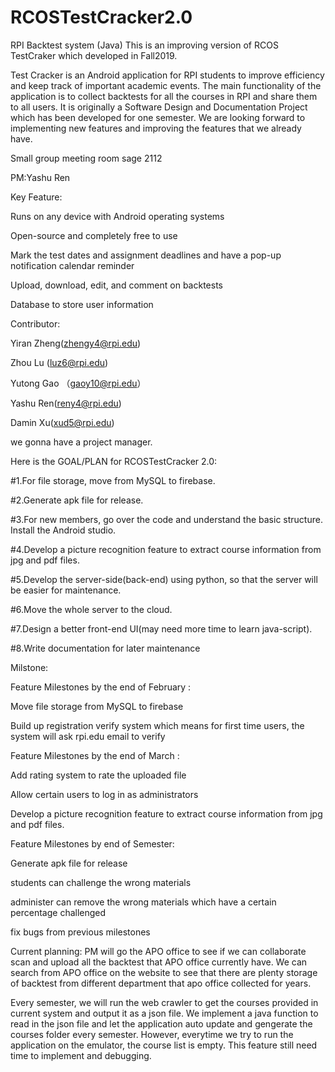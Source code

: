 # RCOSTestCracker2.0
RPI Backtest system (Java)
This is an improving version of RCOS TestCraker which developed in Fall2019.

Test Cracker is an Android application for RPI students to improve efficiency and keep track of important academic events. The main functionality of the application is to collect backtests for all the courses in RPI and share them to all users. It is originally a Software Design and Documentation Project which has been developed for one semester. We are looking forward to implementing new features and improving the features that we already have.

Small group meeting room sage 2112


PM:Yashu Ren

Key Feature:

Runs on any device with Android operating systems

Open-source and completely free to use

Mark the test dates and assignment deadlines and have a pop-up notification calendar reminder

Upload, download, edit, and comment on backtests

Database to store user information


Contributor:

Yiran Zheng(zhengy4@rpi.edu)

Zhou Lu (luz6@rpi.edu)

Yutong Gao （gaoy10@rpi.edu）

Yashu Ren(reny4@rpi.edu)

Damin Xu(xud5@rpi.edu)



we gonna have a project manager. 


Here is the GOAL/PLAN for RCOSTestCracker 2.0:

#1.For file storage, move from MySQL to firebase.

#2.Generate apk file for release.

#3.For new members, go over the code and understand the basic structure. Install the Android studio.

#4.Develop a picture recognition feature to extract course information from jpg and pdf files.

#5.Develop the server-side(back-end) using python, so that the server will be easier for maintenance.

#6.Move the whole server to the cloud.

#7.Design a better front-end UI(may need more time to learn java-script).

#8.Write documentation for later maintenance


Milstone:


Feature Milestones by the end of February :

Move file storage from MySQL to firebase

Build up registration verify system which means for first time users, the system will ask rpi.edu email to verify


Feature Milestones by the end of March :

Add rating system to rate the uploaded file

Allow certain users to log in as administrators

Develop a picture recognition feature to extract course information from jpg and pdf files.


Feature Milestones by end of Semester:

Generate apk file for release

students can challenge the wrong materials

administer can remove the wrong materials which have a certain percentage challenged

fix bugs from previous milestones



Current planning:
PM will go the APO office to see if we can collaborate scan and upload all the backtest that APO office currently have. We can search from APO office on the website to see that there are plenty storage of backtest from different department that apo office collected for years. 

Every semester, we will run the web crawler to get the courses provided in current system and output it as a json file. We implement a java function to read in the json file and let the application auto update and gengerate the courses folder every semester. However, everytime we try to run the application on the emulator, the course list is empty. This feature still need time to implement and debugging.

